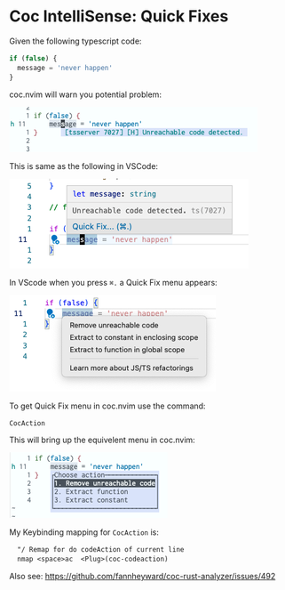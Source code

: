 # Coc IntelliSense: Quick Fixes

Given the following typescript code:

```ts
if (false) {
  message = 'never happen'
}
```

coc.nvim will warn you potential problem:

![](./imgs/unreachable-code-detected-macvim.png)

This is same as the following in VSCode:

![unreachable-code-detected-vscode](./imgs/unreachable-code-detected-vscode.png)

In VScode when you press `⌘.` a  Quick Fix menu appears:

![quick-fix-menu-vscode](./imgs/quick-fix-menu-vscode.png)

To get Quick Fix menu in coc.nvim use the command:

```txt
CocAction
```

This will bring up the equivelent menu in coc.nvim:

![quick-fix-menu-vscode](./imgs/quick-fix-menu-macvim.png)

My Keybinding mapping for `CocAction` is:

```txt
  "/ Remap for do codeAction of current line
  nmap <space>ac  <Plug>(coc-codeaction)
```

Also see:
https://github.com/fannheyward/coc-rust-analyzer/issues/492



